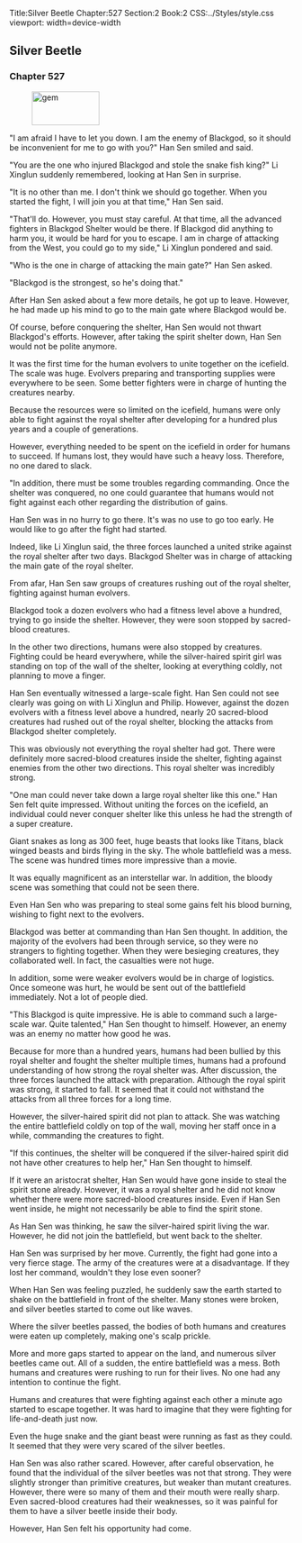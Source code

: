 Title:Silver Beetle 
Chapter:527 
Section:2 
Book:2 
CSS:../Styles/style.css 
viewport: width=device-width
  
## Silver Beetle
### Chapter 527
  
<figure>
	<img src="../Images/gem.gif" alt="gem" id="gem" width="120" height="60" />
</figure>
  

  
"I am afraid I have to let you down. I am the enemy of Blackgod, so it should be inconvenient for me to go with you?" Han Sen smiled and said.

"You are the one who injured Blackgod and stole the snake fish king?" Li Xinglun suddenly remembered, looking at Han Sen in surprise.

"It is no other than me. I don't think we should go together. When you started the fight, I will join you at that time," Han Sen said.

"That'll do. However, you must stay careful. At that time, all the advanced fighters in Blackgod Shelter would be there. If Blackgod did anything to harm you, it would be hard for you to escape. I am in charge of attacking from the West, you could go to my side," Li Xinglun pondered and said.

"Who is the one in charge of attacking the main gate?" Han Sen asked.

"Blackgod is the strongest, so he's doing that."

After Han Sen asked about a few more details, he got up to leave. However, he had made up his mind to go to the main gate where Blackgod would be.

Of course, before conquering the shelter, Han Sen would not thwart Blackgod's efforts. However, after taking the spirit shelter down, Han Sen would not be polite anymore.

It was the first time for the human evolvers to unite together on the icefield. The scale was huge. Evolvers preparing and transporting supplies were everywhere to be seen. Some better fighters were in charge of hunting the creatures nearby.

Because the resources were so limited on the icefield, humans were only able to fight against the royal shelter after developing for a hundred plus years and a couple of generations.

However, everything needed to be spent on the icefield in order for humans to succeed. If humans lost, they would have such a heavy loss. Therefore, no one dared to slack.

"In addition, there must be some troubles regarding commanding. Once the shelter was conquered, no one could guarantee that humans would not fight against each other regarding the distribution of gains.

Han Sen was in no hurry to go there. It's was no use to go too early. He would like to go after the fight had started.

Indeed, like Li Xinglun said, the three forces launched a united strike against the royal shelter after two days. Blackgod Shelter was in charge of attacking the main gate of the royal shelter.

From afar, Han Sen saw groups of creatures rushing out of the royal shelter, fighting against human evolvers.

Blackgod took a dozen evolvers who had a fitness level above a hundred, trying to go inside the shelter. However, they were soon stopped by sacred-blood creatures.

In the other two directions, humans were also stopped by creatures. Fighting could be heard everywhere, while the silver-haired spirit girl was standing on top of the wall of the shelter, looking at everything coldly, not planning to move a finger.

Han Sen eventually witnessed a large-scale fight. Han Sen could not see clearly was going on with Li Xinglun and Philip. However, against the dozen evolvers with a fitness level above a hundred, nearly 20 sacred-blood creatures had rushed out of the royal shelter, blocking the attacks from Blackgod shelter completely.

This was obviously not everything the royal shelter had got. There were definitely more sacred-blood creatures inside the shelter, fighting against enemies from the other two directions. This royal shelter was incredibly strong.

"One man could never take down a large royal shelter like this one." Han Sen felt quite impressed. Without uniting the forces on the icefield, an individual could never conquer shelter like this unless he had the strength of a super creature.

Giant snakes as long as 300 feet, huge beasts that looks like Titans, black winged beasts and birds flying in the sky. The whole battlefield was a mess. The scene was hundred times more impressive than a movie.

It was equally magnificent as an interstellar war. In addition, the bloody scene was something that could not be seen there.

Even Han Sen who was preparing to steal some gains felt his blood burning, wishing to fight next to the evolvers.

Blackgod was better at commanding than Han Sen thought. In addition, the majority of the evolvers had been through service, so they were no strangers to fighting together. When they were besieging creatures, they collaborated well. In fact, the casualties were not huge.

In addition, some were weaker evolvers would be in charge of logistics. Once someone was hurt, he would be sent out of the battlefield immediately. Not a lot of people died.

"This Blackgod is quite impressive. He is able to command such a large-scale war. Quite talented," Han Sen thought to himself. However, an enemy was an enemy no matter how good he was.

Because for more than a hundred years, humans had been bullied by this royal shelter and fought the shelter multiple times, humans had a profound understanding of how strong the royal shelter was. After discussion, the three forces launched the attack with preparation. Although the royal spirit was strong, it started to fall. It seemed that it could not withstand the attacks from all three forces for a long time.

However, the silver-haired spirit did not plan to attack. She was watching the entire battlefield coldly on top of the wall, moving her staff once in a while, commanding the creatures to fight.

"If this continues, the shelter will be conquered if the silver-haired spirit did not have other creatures to help her," Han Sen thought to himself.

If it were an aristocrat shelter, Han Sen would have gone inside to steal the spirit stone already. However, it was a royal shelter and he did not know whether there were more sacred-blood creatures inside. Even if Han Sen went inside, he might not necessarily be able to find the spirit stone.

As Han Sen was thinking, he saw the silver-haired spirit living the war. However, he did not join the battlefield, but went back to the shelter.

Han Sen was surprised by her move. Currently, the fight had gone into a very fierce stage. The army of the creatures were at a disadvantage. If they lost her command, wouldn't they lose even sooner?

When Han Sen was feeling puzzled, he suddenly saw the earth started to shake on the battlefield in front of the shelter. Many stones were broken, and silver beetles started to come out like waves.

Where the silver beetles passed, the bodies of both humans and creatures were eaten up completely, making one's scalp prickle.

More and more gaps started to appear on the land, and numerous silver beetles came out. All of a sudden, the entire battlefield was a mess. Both humans and creatures were rushing to run for their lives. No one had any intention to continue the fight.

Humans and creatures that were fighting against each other a minute ago started to escape together. It was hard to imagine that they were fighting for life-and-death just now.

Even the huge snake and the giant beast were running as fast as they could. It seemed that they were very scared of the silver beetles.

Han Sen was also rather scared. However, after careful observation, he found that the individual of the silver beetles was not that strong. They were slightly stronger than primitive creatures, but weaker than mutant creatures. However, there were so many of them and their mouth were really sharp. Even sacred-blood creatures had their weaknesses, so it was painful for them to have a silver beetle inside their body.

However, Han Sen felt his opportunity had come.
